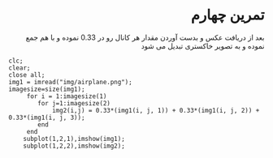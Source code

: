 
<div dir = "rtl">
    <h1> تمرین چهارم </h1>
</div>

<div dir="rtl">
بعد از دریافت عکس و بدست آوردن مقدار هر  کانال رو در 0.33 نموده و با هم جمع نموده  و به تصویر خاکستری تبدیل می شود
</div>

````
clc;
clear;
close all;
img1 = imread("img/airplane.png");
imagesize=size(img1);
     for i = 1:imagesize(1)
        for j=1:imagesize(2)
            img2(i,j) = 0.33*(img1(i, j, 1)) + 0.33*(img1(i, j, 2)) + 0.33*(img1(i, j, 3));
        end
     end
    subplot(1,2,1),imshow(img1);
    subplot(1,2,2),imshow(img2);
````

